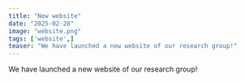 ```yaml
---
title: "New website"
date: "2025-02-28"
image: "website.png"
tags: ['website',]
teaser: "We have launched a new website of our research group!"
---
```


We have launched a new website of our research group!